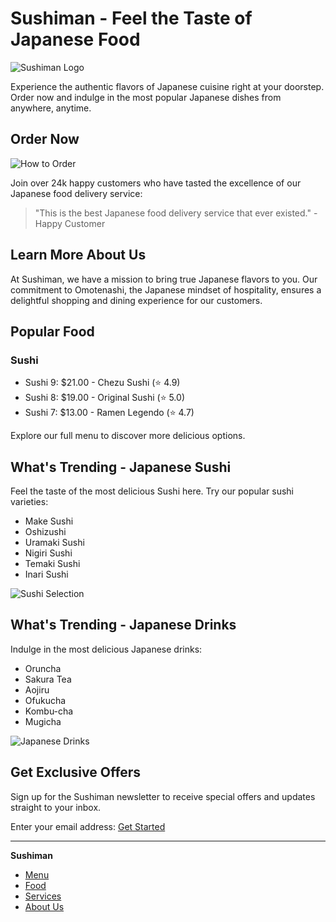 # Sushiman - Feel the Taste of Japanese Food

![Sushiman Logo](sushiman-logo.png)

Experience the authentic flavors of Japanese cuisine right at your doorstep. Order now and indulge in the most popular Japanese dishes from anywhere, anytime.

## Order Now

![How to Order](how-to-order.png)

Join over 24k happy customers who have tasted the excellence of our Japanese food delivery service:

> "This is the best Japanese food delivery service that ever existed." - Happy Customer

## Learn More About Us

At Sushiman, we have a mission to bring true Japanese flavors to you. Our commitment to Omotenashi, the Japanese mindset of hospitality, ensures a delightful shopping and dining experience for our customers.

## Popular Food

### Sushi

- Sushi 9: $21.00 - Chezu Sushi (⭐️ 4.9)
- Sushi 8: $19.00 - Original Sushi (⭐️ 5.0)
- Sushi 7: $13.00 - Ramen Legendo (⭐️ 4.7)

Explore our full menu to discover more delicious options.

## What's Trending - Japanese Sushi

Feel the taste of the most delicious Sushi here. Try our popular sushi varieties:

- Make Sushi
- Oshizushi
- Uramaki Sushi
- Nigiri Sushi
- Temaki Sushi
- Inari Sushi

![Sushi Selection](sushi-selection.png)

## What's Trending - Japanese Drinks

Indulge in the most delicious Japanese drinks:

- Oruncha
- Sakura Tea
- Aojiru
- Ofukucha
- Kombu-cha
- Mugicha

![Japanese Drinks](japanese-drinks.png)

## Get Exclusive Offers

Sign up for the Sushiman newsletter to receive special offers and updates straight to your inbox.

Enter your email address: [Get Started](newsletter-signup.html)

---

**Sushiman**
- [Menu](menu.html)
- [Food](food.html)
- [Services](services.html)
- [About Us](about-us.html)
